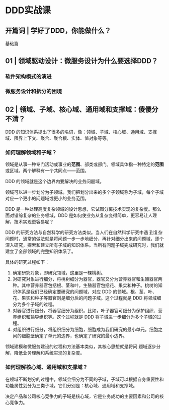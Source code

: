 # DDD实战课 #

## 开篇词 | 学好了DDD，你能做什么？ ##

基础篇

## 01 | 领域驱动设计：微服务设计为什么要选择DDD？ ##

### 软件架构模式的演进 ###

### 微服务设计和拆分的困境 ###

## 02 | 领域、子域、核心域、通用域和支撑域：傻傻分不清？ ##

DDD 的知识体系提出了很多的名词，像：领域、子域、核心域、通用域、支撑域、限界上下文、聚合、聚合根、实体、值对象等等。

### 如何理解领域和子域？ ###

领域是从事一种专门活动或事业的**范围**、部类或部门。领域具体指一种特定的**范围**或区域。两个解释有一个共同点——范围。

DDD 的领域就是这个边界内要解决的业务问题域。

领域可以进一步划分为子领域。我们把划分出来的多个子领域称为子域，每个子域对应一个更小的问题域或更小的业务范围。

DDD 是一种处理高度复杂领域的设计思想，它试图分离技术实现的复杂度。那么面对错综复杂的业务领域，DDD 是如何使业务从复杂变得简单，更容易让人理解，技术实现更容易呢？

DDD 的研究方法与自然科学的研究方法类似。当人们在自然科学研究中遇
到复杂问题时，通常的做法就是将问题一步一步地细分，再针对细分出来的问题域，逐个深入研究，探索和建立所有子域的知识体系。当所有问题子域完成研究时，我们就建立了全部领域的完整知识体系了。

具体的研究过程如下：

1. 确定研究对象，即研究领域，这里是一棵桃树。
2. 对研究对象进行细分，将桃树细分为器官，器官又分为营养器官和生殖器官两种。其中营养器官包括根、茎和叶，生殖器官包括花、果实和种子。桃树的知识体系是我们已经确定要研究的问题域，对应 DDD 的领域。根、茎、叶、花、果实和种子等器官则是细分后的问题子域。这个过程就是 DDD 将领域细分为多个子域的过程。
3. 对器官进行细分，将器官细分为组织。比如，叶子器官可细分为保护组织、营养组织和输导组织等。这个过程就是 DDD 将子域进一步细分为多个子域的过程。
4. 对组织进行细分，将组织细分为细胞，细胞成为我们研究的最小单元。细胞之间的细胞壁确定了单元的边界，也确定了研究的最小边界。

领域建模和微服务建设的过程和方法基本类似，其核心思想就是将问
题域逐步分解，降低业务理解和系统实现的复杂度。

### 如何理解核心域、通用域和支撑域？ ###

在领域不断划分的过程中，领域会细分为不同的子域，子域可以根据自身重要性和功能属性划分为三类子域，它们分别是：核心域、通用域和支撑域。

决定产品和公司核心竞争力的子域是核心域，它是业务成功的主要因素和公司的核心竞争力。







